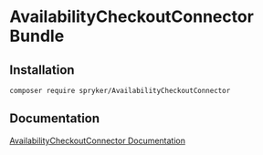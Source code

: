 # AvailabilityCheckoutConnector Bundle

## Installation

```
composer require spryker/AvailabilityCheckoutConnector
```

## Documentation

[AvailabilityCheckoutConnector Documentation](https://spryker.github.io/availability-checkout-connector/index.html)




